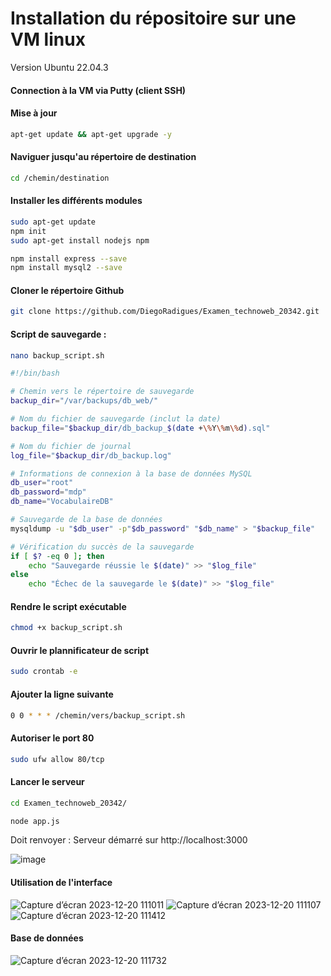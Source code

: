 # Installation du répositoire sur une VM linux
Version Ubuntu 22.04.3
#### **Connection à la VM via Putty (client SSH)**


#### **Mise à jour**
```bash
apt-get update && apt-get upgrade -y
```

#### **Naviguer jusqu'au répertoire de destination**
```bash
cd /chemin/destination
```

#### **Installer les différents modules**
```bash
sudo apt-get update
npm init
sudo apt-get install nodejs npm
```
```bash
npm install express --save
npm install mysql2 --save
```




#### **Cloner le répertoire Github**
```bash
git clone https://github.com/DiegoRadigues/Examen_technoweb_20342.git
```


#### **Script de sauvegarde :**
```bash
nano backup_script.sh
```

```bash
#!/bin/bash

# Chemin vers le répertoire de sauvegarde
backup_dir="/var/backups/db_web/"

# Nom du fichier de sauvegarde (inclut la date)
backup_file="$backup_dir/db_backup_$(date +\%Y\%m\%d).sql"

# Nom du fichier de journal
log_file="$backup_dir/db_backup.log"

# Informations de connexion à la base de données MySQL
db_user="root"
db_password="mdp"
db_name="VocabulaireDB"

# Sauvegarde de la base de données
mysqldump -u "$db_user" -p"$db_password" "$db_name" > "$backup_file"

# Vérification du succès de la sauvegarde
if [ $? -eq 0 ]; then
    echo "Sauvegarde réussie le $(date)" >> "$log_file"
else
    echo "Échec de la sauvegarde le $(date)" >> "$log_file"

```

#### **Rendre le script exécutable**
```bash
chmod +x backup_script.sh
```

#### **Ouvrir le plannificateur de script**
```bash
sudo crontab -e
```

#### **Ajouter la ligne suivante**
```bash
0 0 * * * /chemin/vers/backup_script.sh
```

#### **Autoriser le port 80**
```bash
sudo ufw allow 80/tcp
```


#### **Lancer le serveur**
```bash
cd Examen_technoweb_20342/
```
```bash
node app.js
```
Doit renvoyer : Serveur démarré sur http://localhost:3000

![image](https://github.com/DiegoRadigues/Examen_technoweb_20342/assets/99732004/e076eb4f-ee19-4d3c-bdd5-e919530762b1)


#### **Utilisation de l'interface**
![Capture d’écran 2023-12-20 111011](https://github.com/DiegoRadigues/Examen_technoweb_20342/assets/99732004/614cd200-6e4c-4525-a0e7-fb0167da074d)
![Capture d’écran 2023-12-20 111107](https://github.com/DiegoRadigues/Examen_technoweb_20342/assets/99732004/d83ed08c-c229-407e-a5ba-1db013c28132)
![Capture d’écran 2023-12-20 111412](https://github.com/DiegoRadigues/Examen_technoweb_20342/assets/99732004/626a0815-a9e7-4fe4-a80c-f4bb4ac03d91)


#### **Base de données**
![Capture d’écran 2023-12-20 111732](https://github.com/DiegoRadigues/Examen_technoweb_20342/assets/99732004/d21f610e-4085-4291-b633-81585c5842b1)




